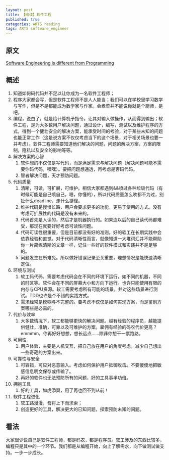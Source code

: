 ```yaml
---
layout: post
title: 【阅读】软件工程
published: true
categories: ARTS reading
tags: ARTS software_engineer
---
```


## 原文

[Software Engineering is different from Programming](https://medium.com/edge-coders/software-engineering-is-different-from-programming-b108c135af26)

## 概述

1. 知道如何码代码并不足以让你成为一名软件工程师；
2. 程序大家都会写，但是软件工程师不是人人能当；我们可以在学校里学习数学与写作，但是不是都能成为数学家与作家。会煮菜并不能说你就是个厨师，是吧。
3. 编程，说白了，就是给计算机予指令，让其对输入做操作，从而得到输出；软件工程，是为大多数用户解决问题，通过设计，编写，测试以及维护程序的方式，得到一个健壮安全的解决方案，能承受时间的考验，对于某些未知的问题也能正常工作（这是说方案不仅仅考虑当下的这个场景，对于相关场景也要一并考虑）。软件工程师需要知道他们解决的问题，问题的解决方案，方案的限制，隐私以及安全的影响等等。
4. 解决方案的心智
   1. 软件想的不仅仅是写代码，而是满足需求与解决问题（解决问题可能不需要你码代码，嘿嘿）。要把问题想通透，再考虑是否码代码。
   2. 智者解决问题，天才预防问题。
5. 代码质量
   1. 清晰，可读，可扩展，可维护。相信大家都遇到&&喷过各种垃圾代码（有时候可能是自己喷自己，嗯，你懂的），所以代码质量怎么吹都不为过，别扯什么deadline，走什么捷径。
   2. 维护代码是慢慢长路，用户会要求更多的功能，更易于使用的方式。没有考虑可扩展性的代码是没有未来的。
   3. 代码首先是人读的，然后才是机器执行的。如果连以后的自己读代码都难受，那现在就要好好考虑可读性问题。
   4. 代码可读性很重要，但是目前都没有好的准则。好的软工在长期实践中会依靠经验和直觉。对于代码清晰性而言，就像知道一大堆词汇并不能帮助你一片简练清晰的文章一样，记住一些好的软件模式和实践并不是足够的。
   5. 问题发生在所难免。所以做好错误记录至关重要，理想情况是能快速清晰定位。
6. 环境与测试
   1. 软工码代码，需要考虑代码会在不同的环境下运行，如不同的机器，不同的时区等。软件会在不同的屏幕大小和方向下运行。也许只能使用有限的内存与CPU资源。软工需要考虑所有可能的场景，并对这些场景进行测试。TDD也许是个不错的实践方式。
   2. 需求经常是模糊与不完整的。要考虑不仅仅是如何实现方案，而是鉴别方案哪些是必需的。
7. 代价与效率
   1. 大多数情况下，软工都能够更快的解决问题。越有经验的程序员，越能提供健壮，准确，可靠以及可维护的方案。雇佣有经验的码农代价更高？emmmm，你再好好想想，想长远点......除非你想干一票跑路。
8. 可用性
   1. 用户体验，主要是人机交互，把自己放在用户的角度考虑，减少自己想出一些奇葩的方案出来。
9. 可靠性与安全
   1. 可容错，可应对恶意输入。考虑如何保护用户抵御攻击。不要傻傻地把敏感信息明文保存或传输了。
   2. 再好的软件也无法预防所有的问题，好的工具事半功倍。
10. 拥抱工具
    1. 好的工具，如虎添翼，用了再也回不到从前！
11. 软件工程进化
    1. 软工路漫漫，吾将上下而求索；
    2. 创造更好的工具，解决更大的已知问题，探索预防未知的问题。

## 看法

大家很少说自己是软件工程师，都是码农，都是程序员。软工涉及的东西比较多，编程只是其中的一个环节。我们都是从编程开始，向上了解需求，向下做测试做支持。一步一步成长。